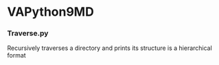 # VAPython9MD

### Traverse.py
Recursively traverses a directory and prints its structure is a hierarchical format